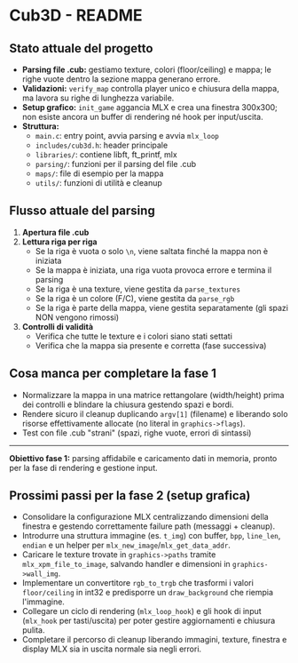 # Cub3D - README

## Stato attuale del progetto

- **Parsing file .cub:** gestiamo texture, colori (floor/ceiling) e mappa; le righe vuote dentro la sezione mappa generano errore.
- **Validazioni:** `verify_map` controlla player unico e chiusura della mappa, ma lavora su righe di lunghezza variabile.
- **Setup grafico:** `init_game` aggancia MLX e crea una finestra 300x300; non esiste ancora un buffer di rendering né hook per input/uscita.
- **Struttura:**
  - `main.c`: entry point, avvia parsing e avvia `mlx_loop`
  - `includes/cub3d.h`: header principale
  - `libraries/`: contiene libft, ft_printf, mlx
  - `parsing/`: funzioni per il parsing del file .cub
  - `maps/`: file di esempio per la mappa
  - `utils/`: funzioni di utilità e cleanup

## Flusso attuale del parsing

1. **Apertura file .cub**
2. **Lettura riga per riga**
   - Se la riga è vuota o solo `\n`, viene saltata finché la mappa non è iniziata
   - Se la mappa è iniziata, una riga vuota provoca errore e termina il parsing
   - Se la riga è una texture, viene gestita da `parse_textures`
   - Se la riga è un colore (F/C), viene gestita da `parse_rgb`
   - Se la riga è parte della mappa, viene gestita separatamente (gli spazi NON vengono rimossi)
3. **Controlli di validità**
   - Verifica che tutte le texture e i colori siano stati settati
   - Verifica che la mappa sia presente e corretta (fase successiva)

## Cosa manca per completare la fase 1

- Normalizzare la mappa in una matrice rettangolare (width/height) prima dei controlli e blindare la chiusura gestendo spazi e bordi.
- Rendere sicuro il cleanup duplicando `argv[1]` (filename) e liberando solo risorse effettivamente allocate (no literal in `graphics->flags`).
- Test con file .cub "strani" (spazi, righe vuote, errori di sintassi)

---

**Obiettivo fase 1:** parsing affidabile e caricamento dati in memoria, pronto per la fase di rendering e gestione input.

## Prossimi passi per la fase 2 (setup grafica)

- Consolidare la configurazione MLX centralizzando dimensioni della finestra e gestendo correttamente failure path (messaggi + cleanup).
- Introdurre una struttura immagine (es. `t_img`) con buffer, `bpp`, `line_len`, `endian` e un helper per `mlx_new_image`/`mlx_get_data_addr`.
- Caricare le texture trovate in `graphics->paths` tramite `mlx_xpm_file_to_image`, salvando handler e dimensioni in `graphics->wall_img`.
- Implementare un convertitore `rgb_to_trgb` che trasformi i valori `floor/ceiling` in int32 e predisporre un `draw_background` che riempia l'immagine.
- Collegare un ciclo di rendering (`mlx_loop_hook`) e gli hook di input (`mlx_hook` per tasti/uscita) per poter gestire aggiornamenti e chiusura pulita.
- Completare il percorso di cleanup liberando immagini, texture, finestra e display MLX sia in uscita normale sia negli errori.
